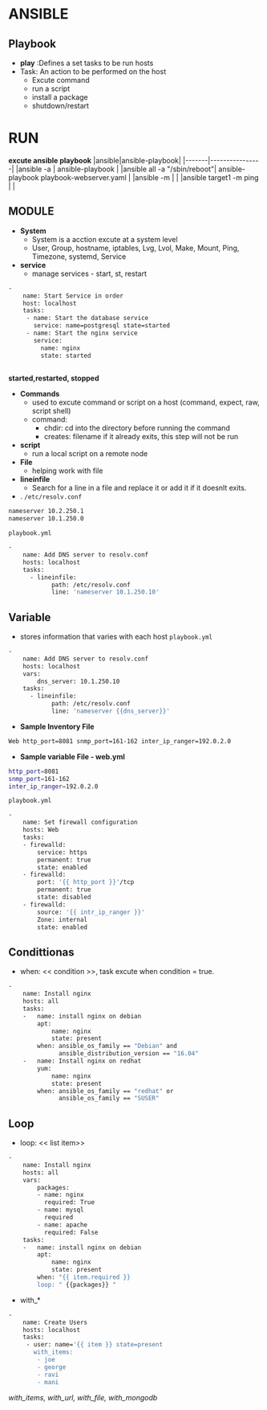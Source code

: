 # ANSIBLE
## Playbook
- **play** :Defines a set tasks to be run hosts
- Task: An action to be performed on the host
    - Excute command
    - run a script
    - install a package
    - shutdown/restart
# RUN
**excute ansible playbook**
|ansible|ansible-playbook|
|-------|----------------|
|ansible <hosts> -a <command> | ansible-playbook <playbook name>|
|ansible all -a "/sbin/reboot"| ansible-playbook playbook-webserver.yaml |
|ansible <hosts> -m <module>|  |
|ansible target1 -m ping | |
##  MODULE
- **System**
    - System is a acction excute at a system level
    - User, Group, hostname, iptables, Lvg, Lvol, Make, Mount, Ping, Timezone, systemd, Service
- **service**
    - manage services - start, st, restart
```sh
-
    name: Start Service in order
    host: localhost
    tasks:
     - name: Start the database service
       service: name=postgresql state=started
     - name: Start the nginx service
       service:
         name: nginx
         state: started
        
```
**started,restarted, stopped**

- **Commands**
    - used to excute command or script on a host (command, expect, raw, script shell)
    - command:
        - chdir: cd into the directory before running the command
        - creates: filename if it already exits, this step will not be run
- **script**
    - run a local script on a remote node 
- **File**
    -  helping work with file
- **lineinfile**
    - Search for a line  in a file and replace it or add it if it doesnlt exits. 
- .
`/etc/resolv.conf`
```sh
nameserver 10.2.250.1
nameserver 10.1.250.0
```
`playbook.yml`
```sh
-
    name: Add DNS server to resolv.conf
    hosts: localhost
    tasks:
      - lineinfile:
            path: /etc/resolv.conf
            line: 'nameserver 10.1.250.10'
```

## Variable
- stores information  that varies with each host
`playbook.yml`
```sh
-
    name: Add DNS server to resolv.conf
    hosts: localhost
    vars: 
        dns_server: 10.1.250.10
    tasks:
      - lineinfile:
            path: /etc/resolv.conf
            line: 'nameserver {{dns_server}}'
```
- **Sample Inventory File**
```sh
Web http_port=8081 snmp_port=161-162 inter_ip_ranger=192.0.2.0
```
- **Sample variable File - web.yml**
```sh
http_port=8081
snmp_port=161-162
inter_ip_ranger=192.0.2.0
```
`playbook.yml`
```sh
-
    name: Set firewall configuration
    hosts: Web
    tasks:
    - firewalld:
        service: https
        permanent: true
        state: enabled
    - firewalld:
        port: '{{ http_port }}'/tcp
        permanent: true
        state: disabled
    - firewalld:
        source: '{{ intr_ip_ranger }}'
        Zone: internal
        state: enabled
```
## Condittionas
- when: << condition >>, task excute when condition = true.
```sh
-
    name: Install nginx
    hosts: all
    tasks:
    -   name: install nginx on debian
        apt: 
            name: nginx
            state: present
        when: ansible_os_family == "Debian" and
              ansible_distribution_version == "16.04"
    -   name: Install nginx on redhat
        yum:
            name: nginx
            state: present
        when: ansible_os_family == "redhat" or
              ansible_os_family == "SUSER"
```
## Loop
- loop: << list item>> 
```sh
-
    name: Install nginx
    hosts: all
    vars:
        packages:
        - name: nginx
          required: True
        - name: mysql
          required
        - name: apache
          required: False
    tasks:
    -   name: install nginx on debian
        apt: 
            name: nginx
            state: present
        when: "{{ item.required }}
        loop: " {{packages}} "
```
- with_*
```sh
-
    name: Create Users
    hosts: localhost
    tasks:
     - user: name='{{ item }} state=present
       with_items: 
        - joe
        - george
        - ravi
        - mani
```
*with_items, with_url, with_file, with_mongodb*